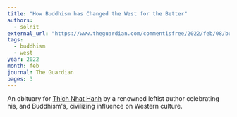 ```yaml
---
title: "How Buddhism has Changed the West for the Better"
authors:
  - solnit
external_url: "https://www.theguardian.com/commentisfree/2022/feb/08/buddhism-thich-nhat-hanh-death"
tags:
  - buddhism
  - west
year: 2022
month: feb
journal: The Guardian
pages: 3
---
```


An obituary for [Thich Nhat Hanh](/authors/tnh) by a renowned leftist author celebrating his, and Buddhism's, civilizing influence on Western culture.
